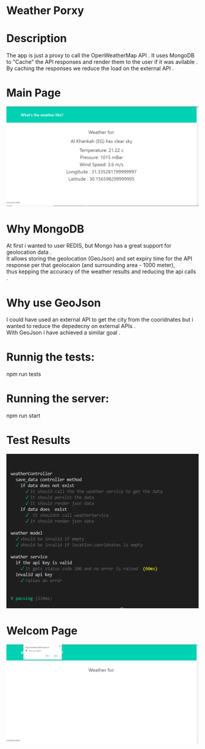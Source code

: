 
# Weather Porxy 

# Description
The app is just a proxy to call the OpenWeatherMap API .
It uses MongoDB to "Cache" the API responses and render them to the user if it was avilable .
By caching the responses we reduce the load on the external API .

# Main Page
![MAIN PAGE](/screenshots/main.PNG)

# Why MongoDB
At first i wanted to user REDIS, but Mongo has a great support for geolocation data .  
It allows storing the geolocation (GeoJson) and set expiry time for the API response per that geolocaion (and surrounding area - 1000 meter),   
thus kepping the accuracy of the weather results and reducing the api calls .    

# Why use GeoJson
I could have used an external API to get the city from the cooridnates but i wanted to reduce
the depedecny on external APIs .      
With GeoJson i have achieved a similar goal .  

# Runnig the tests:  
 npm run tests

# Running the server:
 npm run start

# Test Results
![Testing](screenshots/tests.PNG)

# Welcom Page
![Welcome Page](screenshots/allow.PNG)









